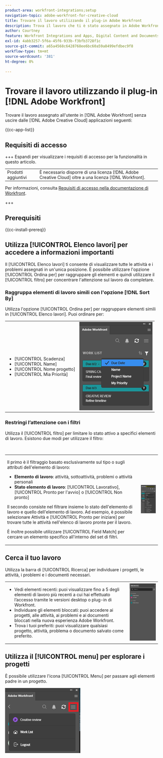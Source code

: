 ```yaml
---
product-area: workfront-integrations;setup
navigation-topic: adobe-workfront-for-creative-cloud
title: Trovare il lavoro utilizzando il plug-in Adobe Workfront
description: Trova il lavoro che ti è stato assegnato in Adobe Workfront senza uscire dalle applicazioni Adobe Creative Cloud.
author: Courtney
feature: Workfront Integrations and Apps, Digital Content and Documents
exl-id: 4abb3257-5f6a-45f6-933b-f3bfb3728f1c
source-git-commit: a65a4568c6428768ee6bc60a59a8499efdbec9f8
workflow-type: tm+mt
source-wordcount: '381'
ht-degree: 0%

---
```


# Trovare il lavoro utilizzando il plug-in [!DNL Adobe Workfront]

Trovare il lavoro assegnato all&#39;utente in [!DNL Adobe Workfront] senza uscire dalle [!DNL Adobe Creative Cloud] applicazioni seguenti:

{{cc-app-list}}

## Requisiti di accesso

+++ Espandi per visualizzare i requisiti di accesso per la funzionalità in questo articolo.

<table style="table-layout:auto"> 
 <col> 
 <col> 
 <tbody> 
 <!-- <tr> 
   <td role="rowheader">[!DNL Adobe Workfront] package</td> 
   <td> Any</td> 
  </tr> 
  <tr data-mc-conditions=""> 
   <td role="rowheader">[!DNL Adobe Workfront] license</td> 
   <td> 
   <p>Standard</p>
   <p>Work or higher</p> </td> 
  </tr> -->
  <tr> 
   <td role="rowheader">Prodotti aggiuntivi</td> 
   <td>È necessario disporre di una licenza [!DNL Adobe Creative Cloud] oltre a una licenza [!DNL Workfront].</td> 
  </tr> 
 </tbody> 
</table>

Per informazioni, consulta [Requisiti di accesso nella documentazione di Workfront](/help/quicksilver/administration-and-setup/add-users/access-levels-and-object-permissions/access-level-requirements-in-documentation.md).

+++

## Prerequisiti

{{cc-install-prereq}}

## Utilizza [!UICONTROL Elenco lavori] per accedere a informazioni importanti

Il [!UICONTROL Elenco lavori] ti consente di visualizzare tutte le attività e i problemi assegnati in un&#39;unica posizione. È possibile utilizzare l&#39;opzione [!UICONTROL Ordina per] per raggruppare gli elementi e quindi utilizzare il [!UICONTROL filtro] per concentrare l&#39;attenzione sul lavoro da completare.

### Raggruppa elementi di lavoro simili con l&#39;opzione [!DNL Sort By]

Utilizza l&#39;opzione [!UICONTROL Ordina per] per raggruppare elementi simili in [!UICONTROL Elenco lavori]. Puoi ordinare per:

<table style="table-layout:auto"> 
 <col> 
 <col> 
 <tbody> 
  <tr> 
   <td> 
    <ul> 
     <li>[!UICONTROL Scadenza]</li> 
     <li>[!UICONTROL Name]</li> 
     <li>[!UICONTROL Nome progetto]</li> 
     <li>[!UICONTROL Mia Priorità]</li> 
    </ul> </td> 
   <td> <img src="assets/copy-of-sort-by-350x606.png" style="width: 350;height: 606;"> </td> 
  </tr> 
 </tbody> 
</table>

### Restringi l’attenzione con i filtri

Utilizza il [!UICONTROL filtro] per limitare lo stato attivo a specifici elementi di lavoro. Esistono due modi per utilizzare il filtro:

 

<table style="table-layout:auto"> 
 <col> 
 <col> 
 <tbody> 
  <tr> 
   <td> <p>Il primo è il filtraggio basato esclusivamente sul tipo o sugli attributi dell'elemento di lavoro:</p> 
    <ul> 
     <li><strong>Elemento di lavoro</strong>: attività, sottoattività, problemi o attività personali</li> 
     <li><strong>Stato elemento di lavoro</strong>: [!UICONTROL Lavorativo], [!UICONTROL Pronto per l'avvio] o [!UICONTROL Non pronto]</li> 
    </ul> <p>Il secondo consiste nel filtrare insieme lo stato dell'elemento di lavoro e quello dell'elemento di lavoro. Ad esempio, è possibile selezionare Attività e [!UICONTROL Pronto per iniziare] per trovare tutte le attività nell'elenco di lavoro pronte per il lavoro.</p> <p>È inoltre possibile utilizzare [!UICONTROL Field Match] per cercare un elemento specifico all'interno del set di filtri. </p> </td> 
   <td> <img src="assets/copy-of-filter-p-350x603.png" style="width: 350;height: 603;"> </td> 
  </tr> 
 </tbody> 
</table>

## Cerca il tuo lavoro

Utilizza la barra di [!UICONTROL Ricerca] per individuare i progetti, le attività, i problemi e i documenti necessari.

<table style="table-layout:auto"> 
 <col> 
 <col> 
 <tbody> 
  <tr> 
   <td> 
    <ul> 
     <li>Vedi elementi recenti: puoi visualizzare fino a 5 degli elementi di lavoro più recenti a cui hai effettuato l’accesso tramite le versioni desktop o plug-in di Workfront.</li> 
     <li>Individuare gli elementi bloccati: puoi accedere ai progetti, alle attività, ai problemi e ai documenti bloccati nella nuova esperienza Adobe Workfront.</li> 
     <li>Trova i tuoi preferiti: puoi visualizzare qualsiasi progetto, attività, problema o documento salvato come preferito.</li> 
    </ul> </td> 
   <td> <img src="assets/copy-of-search-p.png"> </td> 
  </tr> 
 </tbody> 
</table>

## Utilizza il [!UICONTROL menu] per esplorare i progetti

È possibile utilizzare l&#39;icona [!UICONTROL Menu] per passare agli elementi padre in un progetto.

![Torna all&#39;elenco di lavoro](assets/go-back-to-work-list-350x314.png)
